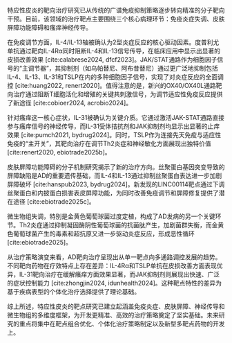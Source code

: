 特应性皮炎的靶向治疗研究已从传统的广谱免疫抑制策略逐步转向精准的分子靶向干预。目前，该领域的治疗靶点主要围绕三个核心病理环节：免疫炎症失调、皮肤屏障功能障碍和瘙痒神经传导。

在免疫调节方面，IL-4/IL-13轴被确认为2型炎症反应的核心驱动因素。度普利尤单抗通过靶向IL-4Rα同时阻断IL-4和IL-13信号传导，在临床应用中显示出显著的皮损改善效果 [cite:calabrese2024, dfcf2023]。JAK/STAT通路作为细胞因子信号的“主调节器”，其抑制剂（如乌帕替尼、阿布昔替尼）通过更广泛地抑制包括IL-4、IL-13、IL-31和TSLP在内的多种细胞因子信号，实现了对炎症反应的全面调控 [cite:huang2022, renert2020]。值得注意的是，新兴的OX40/OX40L通路靶向治疗通过阻断T细胞活化和增殖的关键共刺激信号，为调节适应性免疫反应提供了新途径 [cite:cobioer2024, acrobio2024]。

针对瘙痒这一核心症状，IL-31被确认为关键介质。它通过激活JAK-STAT通路直接参与瘙痒信号的神经传导，而IL-31受体拮抗剂和JAK抑制剂均显示出显著的止痒效果 [cite:pumch2021, bydrug2024]。同时，TSLP作为连接先天免疫与适应性免疫的“主开关”，其靶向治疗在调节Th2炎症和神经敏化方面展现出独特价值 [cite:renert2020, ebiotrade2025b]。

皮肤屏障功能障碍的分子机制研究揭示了新的治疗方向。丝聚蛋白基因突变导致的屏障缺陷是AD的重要遗传基础，而IL-4和IL-13通过抑制丝聚蛋白表达进一步加剧屏障破坏 [cite:hanspub2023, bydrug2024]。新发现的LINC00114靶点通过下调丝聚蛋白和内披蛋白损害表皮屏障功能，为同时改善免疫调节和屏障修复提供了潜在途径 [cite:ebiotrade2025c]。

微生物组失调，特别是金黄色葡萄球菌过度定植，构成了AD发病的另一个关键环节。Th2炎症通过抑制凝固酶阴性葡萄球菌的抗菌肽产生，加剧菌群失衡，而金黄色葡萄球菌产生的毒素和超抗原又进一步驱动炎症反应，形成恶性循环 [cite:ebiotrade2025]。

从治疗策略演变来看，AD靶向治疗呈现出从单一靶点向多通路调控发展的趋势。不同靶向药物在疗效特点上存在差异：IL-4Rα和TSLP单抗在皮损改善方面表现优异，IL-31靶向治疗在缓解瘙痒方面效果显著，而JAK抑制剂则展现出快速、广泛的症状控制能力 [cite:zhongjin2024, idunhealth2024]。这种靶点特性的差异为基于疾病表型的个体化治疗选择提供了理论基础。

综上所述，特应性皮炎的靶点研究已建立起涵盖免疫炎症、皮肤屏障、神经传导和微生物组的多维度框架，为开发更精准、高效的治疗策略奠定了坚实基础。未来研究的重点将集中在靶点组合优化、个体化治疗策略制定以及新型多靶点药物的开发上。